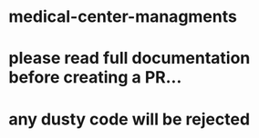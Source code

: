 
# medical-center-managments
# please read full documentation before creating a PR...
# any dusty code will be rejected

